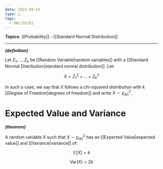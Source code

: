 ```yaml
---
date: 2023-09-18
type: 🧠
tags:
  - MAC/S5/E1
---
```


**Topics:** [[Probability]] - [[Standard Normal Distribution]]

---

_**(definition)**_

Let $Z_{1}, \dots, Z_{k}$ be [[Random Variable|random variables]] with a [[Standard Normal Distribution|standard normal distribution]]. Let:

$$
X = Z_{1}^2 + \dots + Z_{k}^2
$$

In such a case, we say that $X$ follows a _chi-squared distribution_ with $k$ [[Degree of Freedom|degrees of freedom]] and write $X \sim \chi_{(k)}^2$.

# Expected Value and Variance

_**(theorem)**_

A random variable $X$ such that $X \sim \chi_{(k)}^2$ has an [[Expected Value|expected value]] and [[Variance|variance]] of:

$$
\mathbb{E}[X] = k
$$

$$
\mathrm{Var}(X) = 2k
$$

